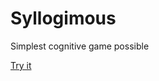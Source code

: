 # Syllogimous
Simplest cognitive game possible

[Try it](https://4skinskywalker.github.io/Syllogimous/)
